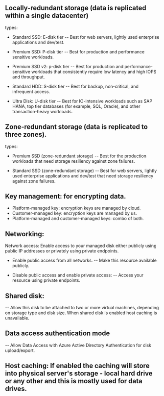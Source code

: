 Locally-redundant storage (data is replicated within a single datacenter)
--
types:
* Standard SSD: E-disk tier
-- Best for web servers, lightly used enterprise applications and dev/test.
  
* Premium SSD: P-disk tier
-- Best for production and performance sensitive workloads.
  
* Premium SSD v2: p-disk tier
-- Best for production and performance-sensitive workloads that consistently require low latency and high IOPS and throughput.

* Standard HDD: S-disk tier
-- Best for backup, non-critical, and infrequent access.
  
* Ultra Disk: U-disk tier
-- Best for IO-intensive workloads such as SAP HANA, top tier databases (for example, SQL, Oracle), and other transaction-heavy workloads.

Zone-redundant storage (data is replicated to three zones).
--
types:
* Premium SSD (zone-redundant storage)
-- Best for the production workloads that need storage resiliency against zone failures.
  
* Standard SSD (zone-redundant storage)
-- Best for web servers, lightly used enterprise applications and dev/test that need storage resiliency against zone failures.
  
Key management: for encrypting data.
--
* Platform-managed key: encryption keys are managed by cloud.
* Customer-managed key: encryption keys are managed by us.
* Platform-managed and customer-managed keys: combo of both.

Networking:
--
Network access: Enable access to your managed disk either publicly using public IP addresses or privately using private endpoints.

* Enable public access from all networks.
-- Make this resource available publicly.
  
* Disable public access and enable private access:
-- Access your resource using private endpoints.
  
Shared disk:
--
-- Allow this disk to be attached to two or more virtual machines, depending on storage type and disk size. When shared disk is enabled host caching is unavailable. 

Data access authentication mode
--
-- Allow Data Access with Azure Active Directory Authentication for disk upload/export.

Host caching: If enabled the caching will store into physical server's storage - local hard drive or any other and this is mostly used for data drives.
--


